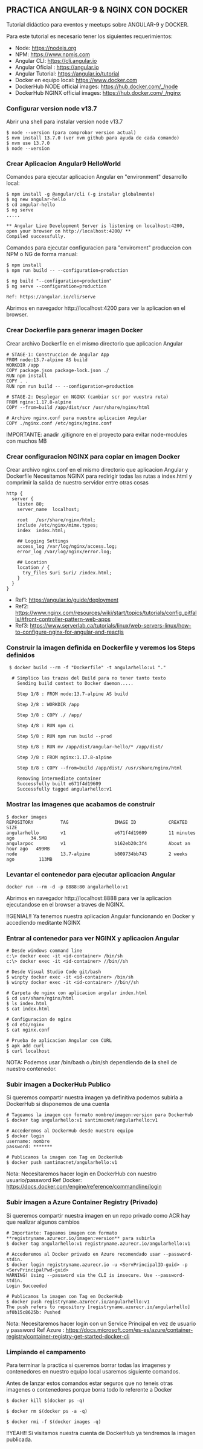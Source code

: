 **PRACTICA ANGULAR-9 & NGINX CON DOCKER**
------------------------------------------------------------------

Tutorial didáctico para eventos y meetups sobre ANGULAR-9 y DOCKER.

Para este tutorial es necesario tener los siguientes requerimientos:

- Node: https://nodejs.org
- NPM: https://www.npmjs.com
- Angular CLI: https://cli.angular.io
- Angular Oficial : https://angular.io
- Angular Tutorial: https://angular.io/tutorial
- Docker en equipo local: https://www.docker.com
- DockerHub NODE official images: https://hub.docker.com/_/node
- DockerHub NGINX official images: https://hub.docker.com/_/nginx

### Configurar version node v13.7

Abrir una shell para instalar version node v13.7
```
$ node --version (para comprobar version actual)
$ nvm install 13.7.0 (ver nvm github para ayuda de cada comando)
$ nvm use 13.7.0
$ node --version 
```

### Crear Aplicacion Angular9 HelloWorld

Comandos para ejecutar aplicacion Angular en "environment" desarrollo local:
```
$ npm install -g @angular/cli (-g instalar globalmente)
$ ng new angular-hello
$ cd angular-hello
$ ng serve
.....

** Angular Live Development Server is listening on localhost:4200, open your browser on http://localhost:4200/ **
Compiled successfully.
```

Comandos para ejecutar configuracion para "enviroment" produccion con NPM o NG de forma manual:
```
$ npm install
$ npm run build -- --configuration=production

$ ng build "--configuration=production"
$ ng serve --configuration=production

Ref: https://angular.io/cli/serve
```

Abrimos en navegador http://localhost:4200 para ver la aplicacion en el browser.

### Crear Dockerfile para generar imagen Docker

Crear archivo Dockerfile en el mismo directorio que aplicacion Angular
```
# STAGE-1: Construccion de Angular App
FROM node:13.7-alpine AS build
WORKDIR /app
COPY package.json package-lock.json ./
RUN npm install
COPY . .
RUN npm run build -- --configuration=production

# STAGE-2: Desplegar en NGINX (cambiar scr por vuestra ruta)
FROM nginx:1.17.8-alpine
COPY --from=build /app/dist/scr /usr/share/nginx/html

# Archivo nginx.conf para nuestra aplicacion Angular
COPY ./nginx.conf /etc/nginx/nginx.conf
```
IMPORTANTE: anadir .gitignore en el proyecto para evitar node-modules con muchos MB


### Crear configuracion NGINX para copiar en imagen Docker

Crear archivo nginx.conf en el mismo directorio que aplicacion Angular y Dockerfile
Necesitamos NGINX para redirigir todas las rutas a index.html y comprimir la salida de nuestro servidor entre otras cosas
```
http {
  server {
    listen 80;
    server_name  localhost;
 
    root   /usr/share/nginx/html;
    include /etc/nginx/mime.types;
    index  index.html;

    ## Logging Settings
    access_log /var/log/nginx/access.log;
    error_log /var/log/nginx/error.log;

    ## Location
    location / {
      try_files $uri $uri/ /index.html;
    }
  }
}
```
- Ref1: https://angular.io/guide/deployment
- Ref2: https://www.nginx.com/resources/wiki/start/topics/tutorials/config_pitfalls/#front-controller-pattern-web-apps
- Ref3: https://www.serverlab.ca/tutorials/linux/web-servers-linux/how-to-configure-nginx-for-angular-and-reactjs

### Construir la imagen definida en Dockerfile y veremos los Steps definidos
```
 $ docker build --rm -f "Dockerfile" -t angularhello:v1 "."
 
  # Simplico las trazas del Build para no tener tanto texto
    Sending build context to Docker daemon.....

    Step 1/8 : FROM node:13.7-alpine AS build 
   
    Step 2/8 : WORKDIR /app
    
    Step 3/8 : COPY ./ /app/
    
    Step 4/8 : RUN npm ci
    
    Step 5/8 : RUN npm run build --prod 
    
    Step 6/8 : RUN mv /app/dist/angular-hello/* /app/dist/
    
    Step 7/8 : FROM nginx:1.17.8-alpine
    
    Step 8/8 : COPY --from=build /app/dist/ /usr/share/nginx/html
 
    Removing intermediate container
    Successfully built e671f4d19609
    Successfully tagged angularhello:v1
```

### Mostrar las imagenes que acabamos de construir
```
$ docker images
REPOSITORY          TAG                 IMAGE ID            CREATED             SIZE
angularhello        v1                  e671f4d19609        11 minutes ago      34.5MB 
angularpoc          v1                  b162eb20c3f4        About an hour ago   499MB 
node                13.7-alpine         b809734bb743        2 weeks ago         113MB 
```

### Levantar el contenedor para ejecutar aplicacion Angular
```
docker run --rm -d -p 8888:80 angularhello:v1
```

Abrimos en navegador http://localhost:8888 para ver la aplicacion ejecutandose en el browser a traves de NGINX.

!!GENIAL!! Ya tenemos nuestra aplicacion Angular funcionando en Docker y accediendo meditante NGINX


### Entrar al contenedor para ver NGINX y aplicacion Angular
```
# Desde windows command line
c:\> docker exec -it <id-container> /bin/sh
c:\> docker exec -it <id-container> //bin//sh

# Desde Visual Studio Code git/bash
$ winpty docker exec -it <id-container> /bin/sh
$ winpty docker exec -it <id-container> //bin//sh

# Carpeta de nginx con aplicacion angular index.html
$ cd usr/share/nginx/html
$ ls index.html
$ cat index.html

# Configuracion de nginx 
$ cd etc/nginx
$ cat nginx.conf

# Prueba de aplicacion Angular con CURL
$ apk add curl
$ curl localhost
```

NOTA: Podemos usar /bin/bash o /bin/sh dependiendo de la shell de nuestro contenedor.

### Subir imagen a DockerHub Publico
Si queremos compartir nuestra imagen ya definitiva podemos subirla a DockerHub si disponemos de una cuenta
```
# Tageamos la imagen con formato nombre/imagen:version para DockerHub
$ docker tag angularhello:v1 santimacnet/angularhello:v1

# Accederemos al DockerHub desde nuestro equipo
$ docker login
username: nombre
password: *******

# Publicamos la imagen con Tag en DockerHub
$ docker push santimacnet/angularhello:v1
```
Nota: Necesitaremos hacer login en DockerHub con nuestro usuario/password
Ref Docker: https://docs.docker.com/engine/reference/commandline/login

### Subir imagen a Azure Container Registry (Privado)
Si queremos compartir nuestra imagen en un repo privado como ACR hay que realizar algunos cambios
```
# Importante: Tageamos imagen con formato **registryname.azurecr.io/imagen:version** para subirla
$ docker tag angularhello:v1 registryname.azurecr.io/angularhello:v1

# Accederemos al Docker privado en Azure recomendado usar --password-stdin.
$ docker login registryname.azurecr.io -u <ServPrincipalID-guid> -p <ServPrincipalPwd-guid> 
WARNING! Using --password via the CLI is insecure. Use --password-stdin.
Login Succeeded

# Publicamos la imagen con Tag en DockerHub
$ docker push registryname.azurecr.io/angularhello:v1
The push refers to repository [registryname.azurecr.io/angularhello]
af0b15c8625b: Pushed   
```
Nota: Necesitaremos hacer login con un Service Principal en vez de usuario y password
Ref Azure : https://docs.microsoft.com/es-es/azure/container-registry/container-registry-get-started-docker-cli


### Limpiando el campamento 

Para terminar la practica si queremos borrar todas las imagenes y contenedores en nuestro equipo local usaremos siguiente comandos.

Antes de lanzar estos comandos estar seguros que no teneis otras imagenes o contenedores porque borra todo lo referente a Docker

```
$ docker kill $(docker ps -q)

$ docker rm $(docker ps -a -q)

$ docker rmi -f $(docker images -q)
```

!!YEAH!! Si visitamos nuestra cuenta de DockerHub ya tendremos la imagen publicada.
